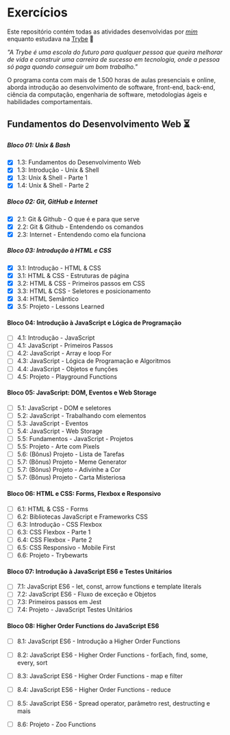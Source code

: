 # Exercícios

Este repositório contém todas as atividades desenvolvidas por _[mim](https://www.linkedin.com/in/jo%C3%A3o-renato-medeiros-3a154223a/)_ enquanto estudava na [Trybe](https://www.betrybe.com/) :rocket:

_"A Trybe é uma escola do futuro para qualquer pessoa que queira melhorar de vida e construir uma carreira de sucesso em tecnologia, onde a pessoa só paga quando conseguir um bom trabalho."_

O programa conta com mais de 1.500 horas de aulas presenciais e online, aborda introdução ao desenvolvimento de software, front-end, back-end, ciência da computação, engenharia de software, metodologias ágeis e habilidades comportamentais.

## Fundamentos do Desenvolvimento Web :hourglass_flowing_sand:

##### Bloco 01: Unix & Bash

- [x] 1.3: Fundamentos do Desenvolvimento Web
- [x] 1.3: Introdução - Unix & Shell
- [x] 1.3: Unix & Shell - Parte 1
- [x] 1.4: Unix & Shell - Parte 2

##### Bloco 02: Git, GitHub e Internet

- [x] 2.1: Git & Github - O que é e para que serve
- [x] 2.2: Git & Github - Entendendo os comandos
- [x] 2.3: Internet - Entendendo como ela funciona

##### Bloco 03: Introdução à HTML e CSS

- [x] 3.1: Introdução - HTML & CSS
- [x] 3.1: HTML & CSS - Estruturas de página
- [x] 3.2: HTML & CSS - Primeiros passos em CSS
- [x] 3.3: HTML & CSS - Seletores e posicionamento
- [x] 3.4: HTML Semântico
- [x] 3.5: Projeto - Lessons Learned

#### Bloco 04: Introdução à JavaScript e Lógica de Programação

- [ ] 4.1: Introdução - JavaScript
- [ ] 4.1: JavaScript - Primeiros Passos
- [ ] 4.2: JavaScript - Array e loop For
- [ ] 4.3: JavaScript - Lógica de Programação e Algoritmos
- [ ] 4.4: JavaScript - Objetos e funções
- [ ] 4.5: Projeto - Playground Functions

#### Bloco 05: JavaScript: DOM, Eventos e Web Storage

- [ ] 5.1: JavaScript - DOM e seletores
- [ ] 5.2: JavaScript - Trabalhando com elementos
- [ ] 5.3: JavaScript - Eventos
- [ ] 5.4: JavaScript - Web Storage
- [ ] 5.5: Fundamentos - JavaScript - Projetos
- [ ] 5.5: Projeto - Arte com Pixels
- [ ] 5.6: (Bônus) Projeto - Lista de Tarefas
- [ ] 5.7: (Bônus) Projeto - Meme Generator
- [ ] 5.7: (Bônus) Projeto - Adivinhe a Cor
- [ ] 5.7: (Bônus) Projeto - Carta Misteriosa

#### Bloco 06: HTML e CSS: Forms, Flexbox e Responsivo

- [ ] 6.1: HTML & CSS - Forms
- [ ] 6.2: Bibliotecas JavaScript e Frameworks CSS
- [ ] 6.3: Introdução - CSS Flexbox
- [ ] 6.3: CSS Flexbox - Parte 1
- [ ] 6.4: CSS Flexbox - Parte 2
- [ ] 6.5: CSS Responsivo - Mobile First
- [ ] 6.6: Projeto - Trybewarts

#### Bloco 07: Introdução à JavaScript ES6 e Testes Unitários

- [ ] 7.1: JavaScript ES6 - let, const, arrow functions e template literals
- [ ] 7.2: JavaScript ES6 - Fluxo de exceção e Objetos
- [ ] 7.3: Primeiros passos em Jest
- [ ] 7.4: Projeto - JavaScript Testes Unitários

#### Bloco 08: Higher Order Functions do JavaScript ES6

- [ ] 8.1: JavaScript ES6 - Introdução a Higher Order Functions
- [ ] 8.2: JavaScript ES6 - Higher Order Functions - forEach, find, some, every, sort
- [ ] 8.3: JavaScript ES6 - Higher Order Functions - map e filter
- [ ] 8.4: JavaScript ES6 - Higher Order Functions - reduce
- [ ] 8.5: JavaScript ES6 - Spread operator, parâmetro rest, destructing e mais
- [ ] 8.6: Projeto - Zoo Functions


